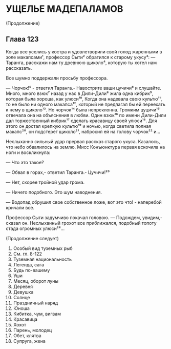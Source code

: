 # УЩЕЛЬЕ МАДЕПАЛАМОВ
(Продолжение)
## Глава 123
Когда все уселись у костра и удовлетворили свой голод жаренными в золе
макапсами¹, профессор Сыти² обратился к старому укусу³:
    — Таранга, расскажи нам ту древнюю щиколо⁴, которую ты хотел нам рассказать.

Все шумно поддержали просьбу профессора.

— Чорчок!⁵ - ответил Таранга.- Навострите ваши цучичи⁶ и слушайте. Много, много взюк⁷
назад у нас в Дили-Дили⁸ жила одна кибрик⁹, которая была хороша, как улюси¹⁰, Когда она
надевала свою культю¹¹, то не было ни одного макапса¹², который не предлагал бы ей
переехать к нему в щиколо¹³. Но чорчок¹⁴  была непреклонна. Громким цуцичи¹⁵ отвечала
она на объяснения в любви. Один взюк¹⁶ по имени Дили-Дили дал торжественный кибрик¹⁷
сделать красавицу своей улюси¹⁸. Для этого он достал крепкую культю¹⁹ и ночью, когда
светила полная макапс²⁰, он подстерег щиколо²¹, набросил ей на голову чорчок²² и...

Неслыханно сильный удар прервал рассказ старого укуса. Казалось, что небо обвалилось на
землю. Мисс Конъюнктура первая вскочила на ноги и воскликнула:

— Что это такое?

— Обвал в горах,- ответил Таранга.- Цучичи!²³

— Нет, скорее тройной удар грома.

— Ничего подобного. Это шум наводнения.

— Водопад обрушил свое собственное ложе, вот это что! - наперебой кричали все.

Профессор Сыти задумчиво покачал головою.
    — Подождем, увидим,- сказал он.
Неслыханный грохот все приближался, подобный топоту стада огромных улюси²⁴…

(Продолжение следует)  

1. Особый вид туземных рыб
2. См. гл. 8-122
3. Туземная национальность
4. Легенда, сага
5. Будь по-вашему
6. Уши
7. Месяц, оборот луны
8. Деревня
9. Девушка
10. Солнце
11. Праздничный наряд
12. Юноша
13. Кибитка, чум, вигвам
14. Красавица
15. Хохот
16. Парень, молодец
17. Обет, клятва
18. Супруга, жена
